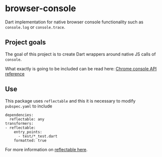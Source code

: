# browser-console

Dart implementation for native browser console functionality such as `console.log` or `console.trace`.

## Project goals

The goal of this project is to create Dart wrappers around native JS calls of `console`.

What exactly is going to be included can be read here: 
[Chrome console API reference](https://developers.google.com/web/tools/chrome-devtools/debug/console/console-reference?hl=en)

## Use

This package uses `reflectable` and this it is necessary to modify `pubspec.yaml` to include

```
dependencies:
  reflectable: any
transformers:
- reflectable:
    entry_points:
      - test/*_test.dart
    formatted: true
```

For more information on [reflectable here](https://github.com/dart-lang/reflectable/tree/master/reflectable).
